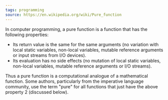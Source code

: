 ```yaml
---
tags: programming
source: https://en.wikipedia.org/wiki/Pure_function
---
```


In computer programming, a pure function is a function that has the following properties:

* Its return value is the same for the same arguments (no variation with local static variables, non-local variables, mutable reference arguments or input streams from I/O devices).
* Its evaluation has no side effects (no mutation of local static variables, non-local variables, mutable reference arguments or I/O streams).

Thus a pure function is a computational analogue of a mathematical function. Some authors, particularly from the imperative language community, use the term "pure" for all functions that just have the above property 2 (discussed below). 
